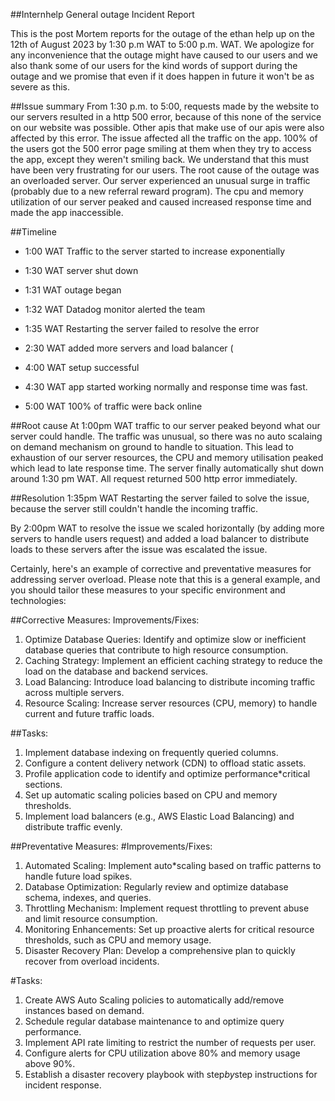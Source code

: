 ##Internhelp General outage Incident Report

This is the post Mortem reports for the outage of the ethan help up on the 12th of August 2023 by 1:30 p.m WAT to 5:00 p.m. WAT. We apologize for any inconvenience that the outage might have caused to our users and we also thank some of our users for the kind words of support during the outage and we promise that  even if it does happen in future it won't be as severe as this.

##Issue summary
From 1:30 p.m. to 5:00, requests made by the website to our servers resulted in a http 500 error, because of this none of the service on our website was possible. Other apis that make use of our apis were also affected by this error. The issue affected all the traffic on the app. 100% of the users got the 500 error page smiling at them when they try to access the app, except they weren't smiling back. We understand that this must have been very frustrating for our users. 
The root cause of the outage was an overloaded server. Our server experienced an unusual surge in traffic (probably due to a new referral reward program). The cpu and memory utilization of our server peaked and caused increased response time and made the app inaccessible.

##Timeline
* 1:00 WAT Traffic to the server started to increase exponentially
*  1:30 WAT server shut down
* 1:31 WAT outage began

* 1:32 WAT Datadog monitor alerted the team
* 1:35 WAT Restarting the server failed to resolve the error
* 2:30 WAT added more servers and load balancer (
* 4:00 WAT setup successful
* 4:30 WAT app started working normally and response time was fast.
* 5:00 WAT 100% of traffic were back online

##Root cause
At 1:00pm WAT traffic to our server peaked beyond what our server could handle. The traffic was unusual, so there was no auto scalaing on demand mechanism on ground to handle to situation. This lead to exhaustion of our server resources, the CPU and memory utilisation peaked which lead to late response time. The server finally automatically shut down around 1:30 pm WAT. All request returned 500 http error immediately. 

##Resolution
1:35pm WAT Restarting the server failed to solve the issue, because the server still couldn't handle the incoming traffic.

By 2:00pm WAT to resolve the issue we scaled horizontally (by adding more servers to handle users request) and added a load balancer to distribute loads to these servers after the issue was escalated the issue.

Certainly, here's an example of corrective and preventative measures for addressing server overload. Please note that this is a general example, and you should tailor these measures to your specific environment and technologies:

##Corrective Measures:
Improvements/Fixes:
1. Optimize Database Queries: Identify and optimize slow or inefficient database queries that contribute to high resource consumption.
2. Caching Strategy: Implement an efficient caching strategy to reduce the load on the database and backend services.
4. Load Balancing: Introduce load balancing to distribute incoming traffic across multiple servers.
5. Resource Scaling: Increase server resources (CPU, memory) to handle current and future traffic loads.

##Tasks:
1. Implement database indexing on frequently queried columns.
2. Configure a content delivery network (CDN) to offload static assets.
3. Profile application code to identify and optimize performance*critical sections.
4. Set up automatic scaling policies based on CPU and memory thresholds.
5. Implement load balancers (e.g., AWS Elastic Load Balancing) and distribute traffic evenly.

##Preventative Measures:
#Improvements/Fixes:
1. Automated Scaling: Implement auto*scaling based on traffic patterns to handle future load spikes.
2. Database Optimization: Regularly review and optimize database schema, indexes, and queries.
3. Throttling Mechanism: Implement request throttling to prevent abuse and limit resource consumption.
4. Monitoring Enhancements: Set up proactive alerts for critical resource thresholds, such as CPU and memory usage.
5. Disaster Recovery Plan: Develop a comprehensive plan to quickly recover from overload incidents.

#Tasks:
1. Create AWS Auto Scaling policies to automatically add/remove instances based on demand.
2. Schedule regular database maintenance to and optimize query performance.
3. Implement API rate limiting to restrict the number of requests per user.
4. Configure alerts for CPU utilization above 80% and memory usage above 90%.
5. Establish a disaster recovery playbook with step*by*step instructions for incident response.

